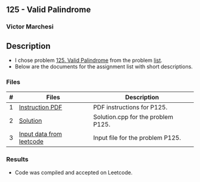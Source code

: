 ## 125 - Valid Palindrome
### Victor Marchesi

## Description

- I chose problem [125. Valid Palindrome](https://leetcode.com/problems/valid-palindrome/description/) from the problem [list](https://github.com/rugbyprof/4883-Programming_Techniques/tree/master/Assignments/05-A05).
- Below are the documents for the assignment list with short descriptions.

### Files

|   #   | Files    | Description                      |
| :---: | -------- | -------------------------------- |
|  1  | [Instruction PDF](./P125.pdf) | PDF instructions for P125. |
|  2  | [Solution](./solution.cpp) | Solution.cpp for the problem P125. |
|  3  | [Input data from leetcode](./input.txt) | Input file for the problem P125. |

### Results

- Code was compiled and accepted on Leetcode.